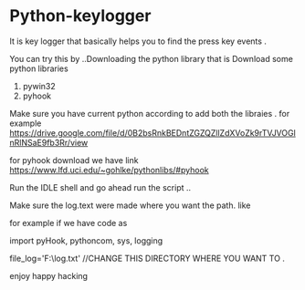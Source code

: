# Python-keylogger
It is key logger that basically helps you to find the press key events .

You can try this by ..Downloading the python library that is 
Download some python libraries
1) pywin32
2) pyhook

Make sure you have current python according to add both the libraies .
for example 
https://drive.google.com/file/d/0B2bsRnkBEDntZGZQZllZdXVoZk9rTVJVOGlnRlNSaE9fb3Rr/view

for pyhook download we have link
https://www.lfd.uci.edu/~gohlke/pythonlibs/#pyhook

Run the 
IDLE shell and go ahead run the script ..


Make sure the log.text were made where you want the path. like 

for example if we have code as 

import pyHook, pythoncom, sys, logging
 
file_log='F:\\log.txt'   //CHANGE THIS DIRECTORY WHERE YOU WANT TO .


enjoy happy hacking
 
